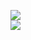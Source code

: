 [![](https://img.shields.io/badge/Made%20With-Github%20Spray-lightgrey.svg?style=for-the-badge&logo=github)](https://github.com/Annihil/github-spray#367)  
[![](https://i.imgur.com/2DrTn0Z.gif)](https://github.com/Annihil/github-spray)